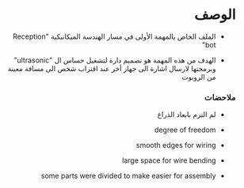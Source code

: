 <h1 dir="rtl"> الوصف </h1>

<div dir="rtl">

- الملف الخاص بالمهمة الأولى في مسار الهندسة الميكانيكية  "Reception bot"

- الهدف من هذه المهمة هو تصميم دارة لتشغيل حساس ال "ultrasonic" وبرمجتها لارسال اشارة الى جهاز أخر عند اقتراب شخص الى مسافة معينة من الروبوت


</div>

<h3 dir="rtl"> ملاحضات </h3>

<div dir="rtl">
  
- لم التزم بابعاد الذراع
- degree of freedom
- smooth edges for wiring
- large space for wire bending
- some parts were divided to make easier for assembly
  
  
  </div>
